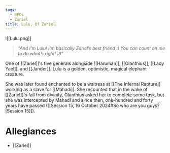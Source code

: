 ```yaml
---
tags:
  - NPCs
  - Zariel
title: Lulu, Of Zariel
---
```

![[Lulu.png]]
> *“And I’m Lulu! I’m basically Zariel’s best friend :) You can count on me to do what’s right! :3”*

One of [[Zariel]]'s five generals alongside [[Haruman]], [[Olanthius]], [[Lady Yael]], and [[Jander]]. Lulu is a golden, optimistic, magical elephant creature.

She was later found enchanted to be a waitress at [[The Infernal Rapture]] working as a slave for [[Mahadi]]. She recounted that in the wake of [[Zariel]]'s fall from divinity, Olanthius asked her to complete some task, but she was intercepted by Mahadi and since then, one-hundred and forty years have passed ([[Session 15, 16 October 2024#So who are you guys?|Session 15]]).
# Allegiances
- [[Zariel]]